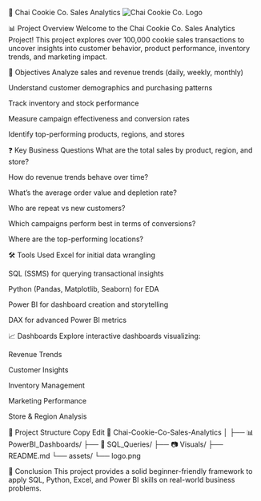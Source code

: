 🍪 Chai Cookie Co. Sales Analytics
![Chai Cookie Co. Logo](assets/logo.png)


📊 Project Overview
Welcome to the Chai Cookie Co. Sales Analytics Project!
This project explores over 100,000 cookie sales transactions to uncover insights into customer behavior, product performance, inventory trends, and marketing impact.

🎯 Objectives
Analyze sales and revenue trends (daily, weekly, monthly)

Understand customer demographics and purchasing patterns

Track inventory and stock performance

Measure campaign effectiveness and conversion rates

Identify top-performing products, regions, and stores

❓ Key Business Questions
What are the total sales by product, region, and store?

How do revenue trends behave over time?

What’s the average order value and depletion rate?

Who are repeat vs new customers?

Which campaigns perform best in terms of conversions?

Where are the top-performing locations?

🛠 Tools Used
Excel for initial data wrangling

SQL (SSMS) for querying transactional insights

Python (Pandas, Matplotlib, Seaborn) for EDA

Power BI for dashboard creation and storytelling

DAX for advanced Power BI metrics

📈 Dashboards
Explore interactive dashboards visualizing:

Revenue Trends

Customer Insights

Inventory Management

Marketing Performance

Store & Region Analysis

📂 Project Structure
Copy
Edit
📁 Chai-Cookie-Co-Sales-Analytics
│
├── 📊 PowerBI_Dashboards/
├── 📁 SQL_Queries/
├── 📷 Visuals/
├── README.md
└── assets/
    └── logo.png

📌 Conclusion
This project provides a solid beginner-friendly framework to apply SQL, Python, Excel, and Power BI skills on real-world business problems.
